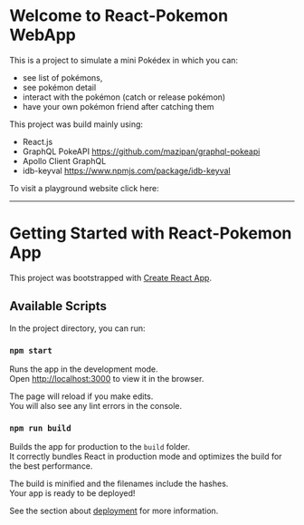 # Welcome to React-Pokemon WebApp

This is a project to simulate a mini Pokédex in which you can: 
- see list of pokémons,
- see pokémon detail
- interact with the pokémon (catch or release pokémon)
- have your own pokémon friend after catching them


This project was build mainly using:
- React.js
- GraphQL PokeAPI https://github.com/mazipan/graphql-pokeapi
- Apollo Client GraphQL
- idb-keyval https://www.npmjs.com/package/idb-keyval


To visit a playground website click here: 

-----------------------------------------------------------------------
# Getting Started with React-Pokemon App

This project was bootstrapped with [Create React App](https://github.com/facebook/create-react-app).

## Available Scripts

In the project directory, you can run:

### `npm start`

Runs the app in the development mode.\
Open [http://localhost:3000](http://localhost:3000) to view it in the browser.

The page will reload if you make edits.\
You will also see any lint errors in the console.
### `npm run build`

Builds the app for production to the `build` folder.\
It correctly bundles React in production mode and optimizes the build for the best performance.

The build is minified and the filenames include the hashes.\
Your app is ready to be deployed!

See the section about [deployment](https://facebook.github.io/create-react-app/docs/deployment) for more information.